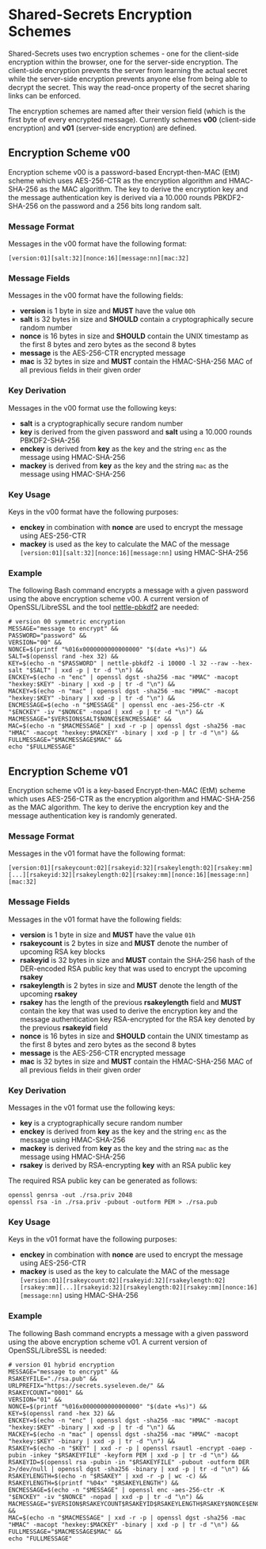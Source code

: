 # Shared-Secrets Encryption Schemes

Shared-Secrets uses two encryption schemes - one for the client-side encryption within the browser, one for the server-side encryption. The client-side encryption prevents the server from learning the actual secret while the server-side encryption prevents anyone else from being able to decrypt the secret. This way the read-once property of the secret sharing links can be enforced.

The encryption schemes are named after their version field (which is the first byte of every encrypted message). Currently schemes **v00** (client-side encryption) and **v01** (server-side encryption) are defined.

## Encryption Scheme v00

Encryption scheme v00 is a password-based Encrypt-then-MAC (EtM) scheme which uses AES-256-CTR as the encryption algorithm and HMAC-SHA-256 as the MAC algorithm. The key to derive the encryption key and the message authentication key is derived via a 10.000 rounds PBKDF2-SHA-256 on the password and a 256 bits long random salt.

### Message Format

Messages in the v00 format have the following format:

```
[version:01][salt:32][nonce:16][message:nn][mac:32]
```

### Message Fields

Messages in the v00 format have the following fields:

* **version** is 1 byte in size and **MUST** have the value `00h`
* **salt** is 32 bytes in size and **SHOULD** contain a cryptographically secure random number
* **nonce** is 16 bytes in size and **SHOULD** contain the UNIX timestamp as the first 8 bytes and zero bytes as the second 8 bytes
* **message** is the AES-256-CTR encrypted message
* **mac** is 32 bytes in size and **MUST** contain the HMAC-SHA-256 MAC of all previous fields in their given order

### Key Derivation

Messages in the v00 format use the following keys:

* **salt** is a cryptographically secure random number
* **key** is derived from the given password and **salt** using a 10.000 rounds PBKDF2-SHA-256
* **enckey** is derived from **key** as the key and the string `enc` as the message using HMAC-SHA-256
* **mackey** is derived from **key** as the key and the string `mac` as the message using HMAC-SHA-256

### Key Usage

Keys in the v00 format have the following purposes:

* **enckey** in combination with **nonce** are used to encrypt the message using AES-256-CTR
* **mackey** is used as the key to calculate the MAC of the message `[version:01][salt:32][nonce:16][message:nn]` using HMAC-SHA-256

### Example

The following Bash command encrypts a message with a given password using the above encryption scheme v00. A current version of OpenSSL/LibreSSL and the tool [nettle-pbkdf2](http://manpages.ubuntu.com/manpages/en/man1/nettle-pbkdf2.1.html) are needed:

```
# version 00 symmetric encryption
MESSAGE="message to encrypt" &&
PASSWORD="password" &&
VERSION="00" &&
NONCE=$(printf "%016x0000000000000000" "$(date +%s)") &&
SALT=$(openssl rand -hex 32) &&
KEY=$(echo -n "$PASSWORD" | nettle-pbkdf2 -i 10000 -l 32 --raw --hex-salt "$SALT" | xxd -p | tr -d "\n") &&
ENCKEY=$(echo -n "enc" | openssl dgst -sha256 -mac "HMAC" -macopt "hexkey:$KEY" -binary | xxd -p | tr -d "\n") &&
MACKEY=$(echo -n "mac" | openssl dgst -sha256 -mac "HMAC" -macopt "hexkey:$KEY" -binary | xxd -p | tr -d "\n") &&
ENCMESSAGE=$(echo -n "$MESSAGE" | openssl enc -aes-256-ctr -K "$ENCKEY" -iv "$NONCE" -nopad | xxd -p | tr -d "\n") &&
MACMESSAGE="$VERSION$SALT$NONCE$ENCMESSAGE" &&
MAC=$(echo -n "$MACMESSAGE" | xxd -r -p | openssl dgst -sha256 -mac "HMAC" -macopt "hexkey:$MACKEY" -binary | xxd -p | tr -d "\n") &&
FULLMESSAGE="$MACMESSAGE$MAC" &&
echo "$FULLMESSAGE"
```

## Encryption Scheme v01

Encryption scheme v01 is a key-based Encrypt-then-MAC (EtM) scheme which uses AES-256-CTR as the encryption algorithm and HMAC-SHA-256 as the MAC algorithm. The key to derive the encryption key and the message authentication key is randomly generated.

### Message Format

Messages in the v01 format have the following format:

```
[version:01][rsakeycount:02][rsakeyid:32][rsakeylength:02][rsakey:mm][...][rsakeyid:32][rsakeylength:02][rsakey:mm][nonce:16][message:nn][mac:32]
```

### Message Fields

Messages in the v01 format have the following fields:

* **version** is 1 byte in size and **MUST** have the value `01h`
* **rsakeycount** is 2 bytes in size and **MUST** denote the number of upcoming RSA key blocks
* **rsakeyid** is 32 bytes in size and **MUST** contain the SHA-256 hash of the DER-encoded RSA public key that was used to encrypt the upcoming **rsakey**
* **rsakeylength** is 2 bytes in size and **MUST** denote the length of the upcoming **rsakey**
* **rsakey** has the length of the previous **rsakeylength** field and **MUST** contain the key that was used to derive the encryption key and the message authentication key RSA-encrypted for the RSA key denoted by the previous **rsakeyid** field
* **nonce** is 16 bytes in size and **SHOULD** contain the UNIX timestamp as the first 8 bytes and zero bytes as the second 8 bytes
* **message** is the AES-256-CTR encrypted message
* **mac** is 32 bytes in size and **MUST** contain the HMAC-SHA-256 MAC of all previous fields in their given order

### Key Derivation

Messages in the v01 format use the following keys:

* **key** is a cryptographically secure random number
* **enckey** is derived from **key** as the key and the string `enc` as the message using HMAC-SHA-256
* **mackey** is derived from **key** as the key and the string `mac` as the message using HMAC-SHA-256
* **rsakey** is derived by RSA-encrypting **key** with an RSA public key

The required RSA public key can be generated as follows:

```
openssl genrsa -out ./rsa.priv 2048
openssl rsa -in ./rsa.priv -pubout -outform PEM > ./rsa.pub
```

### Key Usage

Keys in the v01 format have the following purposes:

* **enckey** in combination with **nonce** are used to encrypt the message using AES-256-CTR
* **mackey** is used as the key to calculate the MAC of the message `[version:01][rsakeycount:02][rsakeyid:32][rsakeylength:02][rsakey:mm][...][rsakeyid:32][rsakeylength:02][rsakey:mm][nonce:16][message:nn]` using HMAC-SHA-256

### Example

The following Bash command encrypts a message with a given password using the above encryption scheme v01. A current version of OpenSSL/LibreSSL is needed:

```
# version 01 hybrid encryption
MESSAGE="message to encrypt" &&
RSAKEYFILE="./rsa.pub" &&
URLPREFIX="https://secrets.syseleven.de/" &&
RSAKEYCOUNT="0001" &&
VERSION="01" &&
NONCE=$(printf "%016x0000000000000000" "$(date +%s)") &&
KEY=$(openssl rand -hex 32) &&
ENCKEY=$(echo -n "enc" | openssl dgst -sha256 -mac "HMAC" -macopt "hexkey:$KEY" -binary | xxd -p | tr -d "\n") &&
MACKEY=$(echo -n "mac" | openssl dgst -sha256 -mac "HMAC" -macopt "hexkey:$KEY" -binary | xxd -p | tr -d "\n") &&
RSAKEY=$(echo -n "$KEY" | xxd -r -p | openssl rsautl -encrypt -oaep -pubin -inkey "$RSAKEYFILE" -keyform PEM | xxd -p | tr -d "\n") &&
RSAKEYID=$(openssl rsa -pubin -in "$RSAKEYFILE" -pubout -outform DER 2>/dev/null | openssl dgst -sha256 -binary | xxd -p | tr -d "\n") &&
RSAKEYLENGTH=$(echo -n "$RSAKEY" | xxd -r -p | wc -c) &&
RSAKEYLENGTH=$(printf "%04x" "$RSAKEYLENGTH") &&
ENCMESSAGE=$(echo -n "$MESSAGE" | openssl enc -aes-256-ctr -K "$ENCKEY" -iv "$NONCE" -nopad | xxd -p | tr -d "\n") &&
MACMESSAGE="$VERSION$RSAKEYCOUNT$RSAKEYID$RSAKEYLENGTH$RSAKEY$NONCE$ENCMESSAGE" &&
MAC=$(echo -n "$MACMESSAGE" | xxd -r -p | openssl dgst -sha256 -mac "HMAC" -macopt "hexkey:$MACKEY" -binary | xxd -p | tr -d "\n") &&
FULLMESSAGE="$MACMESSAGE$MAC" &&
echo "FULLMESSAGE"
```